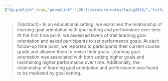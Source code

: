 ```yaml
---
{"dg-publish":true,"permalink":"/20-literature-notes/taing2013/","title":"The relationship between learning goal orientation, goal setting, and performance - a longitudinal study - Goal orientation and goal setting","tags":["motivation"],"created":"2024-08-30","updated":"2024-09-13"}
---
```



> [!abstract]+
> In an educational setting, we examined the relationship of learning goal orientation with goal setting and performance over time. At the ﬁrst time point, we assessed levels of trait learning goal orientation and asked participants to set performance goals. At each follow-up time point, we reported to participants their current course grade and allowed them to revise their goals. Learning goal orientation was associated with both setting higher goals and maintaining higher performance over time. Additionally, the relationship of learning goal orientation and performance was found to be mediated by goal setting.
